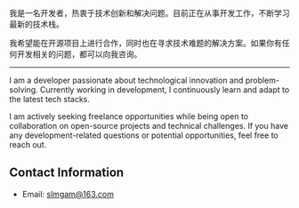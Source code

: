 
我是一名开发者，热衷于技术创新和解决问题。目前正在从事开发工作，不断学习最新的技术栈。

我希望能在开源项目上进行合作，同时也在寻求技术难题的解决方案。如果你有任何开发相关的问题，都可以向我咨询。

---

I am a developer passionate about technological innovation and problem-solving. Currently working in development, I continuously learn and adapt to the latest tech stacks.

I am actively seeking freelance opportunities while being open to collaboration on open-source projects and technical challenges. If you have any development-related questions or potential opportunities, feel free to reach out.

## Contact Information

- Email: slmgam@163.com
